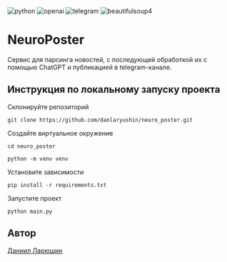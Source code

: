 ![python](https://img.shields.io/badge/python-222324?style=for-the-badge&logo=python&logoColor=yellow)
![openai](https://img.shields.io/badge/openai-222324?style=for-the-badge&logo=openai&logoColor=)
![telegram](https://img.shields.io/badge/telegram%20bot-222324?style=for-the-badge&logo=telegram&logoColor=)
![beautifulsoup4](https://img.shields.io/badge/beautifulsoup4-222324?style=for-the-badge&logo=jekyll&logoColor=)

# NeuroPoster

Сервис для парсинга новостей, с последующей обработкой их с помощью ChatGPT и публикацией в telegram-канале.

## Инструкция по локальному запуску проекта
Склонируйте репозиторий
```
git clone https://github.com/danlaryushin/neuro_poster.git
```
Создайте виртуальное окружение
```
cd neuro_poster
```
```
python -m venv venv
```
Установите зависимости
```
pip install -r requirements.txt
```
Запустите проект
```
python main.py
```

## Автор
[Даниил Ларюшин](https://github.com/danlaryushin)
